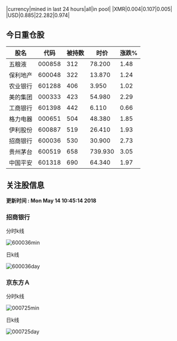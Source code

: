 |currency|mined in last 24 hours|all|in pool|
|XMR|0.004|0.107|0.005|
|USD|0.885|22.282|0.974|

## 今日重仓股 

|股名|代码|被持数|时价|涨跌%|
|---|---|---|---|---|
|五粮液|000858|312|78.200|1.48|
|保利地产|600048|322|13.870|1.24|
|农业银行|601288|406|3.950|1.02|
|美的集团|000333|423|54.980|2.29|
|工商银行|601398|442|6.110|0.66|
|格力电器|000651|504|48.380|1.85|
|伊利股份|600887|519|26.410|1.93|
|招商银行|600036|530|30.900|2.73|
|贵州茅台|600519|658|739.930|3.05|
|中国平安|601318|690|64.340|1.97|

## 关注股信息
**更新时间 : Mon May 14 10:45:14 2018**
### 招商银行 
分时k线

![600036min](http://image.sinajs.cn/newchart/min/n/sh600036.gif)

日k线

![600036day](http://image.sinajs.cn/newchart/daily/n/sh600036.gif)

### 京东方Ａ 
分时k线

![000725min](http://image.sinajs.cn/newchart/min/n/sz000725.gif)

日k线

![000725day](http://image.sinajs.cn/newchart/daily/n/sz000725.gif)
